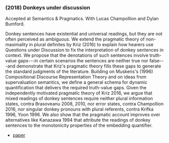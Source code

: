 ### (2018) Donkeys under discussion ###

Accepted at Semantics & Pragmatics. With Lucas Champollion and Dylan Bumford.

Donkey sentences have existential and universal readings, but they are not often perceived as ambiguous. We extend the pragmatic theory of non-maximality in plural definites by Kriz (2016) to explain how hearers use Questions under Discussion to fix the interpretation of donkey sentences in context. We propose that the denotations of such sentences involve truth-value gaps---in certain scenarios the sentences are neither true nor false---and demonstrate that Kriz's pragmatic theory fills these gaps to generate the standard judgments of the literature. Building on Muskens's (1996) Compositional Discourse Representation Theory and on ideas from supervaluation semantics, we define a general schema for dynamic quantification that delivers the required truth-value gaps. Given the independently motivated pragmatic theory of Kriz 2016, we argue that mixed readings of donkey sentences require neither plural information states, contra Brasoveanu 2008, 2010, nor error states, contra Champollion 2016, nor singular donkey pronouns with plural referents, contra Krifka 1996, Yoon 1996. We also show that the pragmatic account improves over alternatives like Kanazawa 1994 that attribute the readings of donkey sentences to the monotonicity properties of the embedding quantifier.

+ [paper](/resources/papers/donkeys-under-discussion.pdf)
